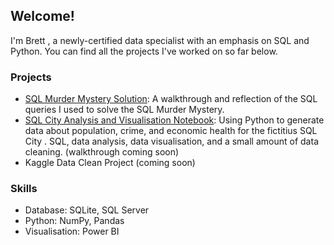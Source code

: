 ##  Welcome!

I'm Brett , a newly-certified data specialist with an emphasis on SQL and Python. You can find all the projects I've worked on so far below. 

### Projects
- [SQL Murder Mystery Solution](https://github.com/BrettRamsay/Data/blob/main/SQLmurder.md): A walkthrough and reflection of the SQL queries I used to solve the SQL Murder Mystery.
- [SQL City Analysis and Visualisation Notebook](https://github.com/BrettRamsay/Data/blob/main/SQLCityInvestigation.ipynb): Using Python to generate data about population, crime, and economic health for the fictitius SQL City . SQL, data analysis, data visualisation, and a small amount of data cleaning. (walkthrough coming soon)
- Kaggle Data Clean Project (coming soon)


### Skills

- Database: SQLite, SQL Server
- Python: NumPy, Pandas
- Visualisation: Power BI
